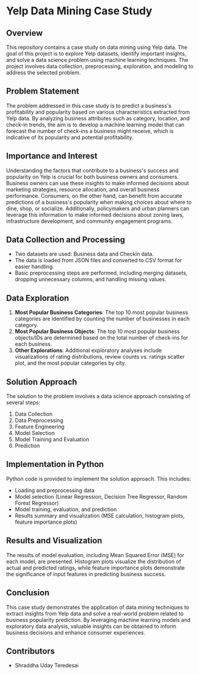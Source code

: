 # Yelp Data Mining Case Study

## Overview
This repository contains a case study on data mining using Yelp data. The goal of this project is to explore Yelp datasets, identify important insights, and solve a data science problem using machine learning techniques. The project involves data collection, preprocessing, exploration, and modeling to address the selected problem.

## Problem Statement
The problem addressed in this case study is to predict a business's profitability and popularity based on various characteristics extracted from Yelp data. By analyzing business attributes such as category, location, and check-in trends, the aim is to develop a machine learning model that can forecast the number of check-ins a business might receive, which is indicative of its popularity and potential profitability.

## Importance and Interest
Understanding the factors that contribute to a business's success and popularity on Yelp is crucial for both business owners and consumers. Business owners can use these insights to make informed decisions about marketing strategies, resource allocation, and overall business performance. Consumers, on the other hand, can benefit from accurate predictions of a business's popularity when making choices about where to dine, shop, or socialize. Additionally, policymakers and urban planners can leverage this information to make informed decisions about zoning laws, infrastructure development, and community engagement programs.

## Data Collection and Processing
- Two datasets are used: Business data and Checkin data.
- The data is loaded from JSON files and converted to CSV format for easier handling.
- Basic preprocessing steps are performed, including merging datasets, dropping unnecessary columns, and handling missing values.

## Data Exploration
1. **Most Popular Business Categories**: The top 10 most popular business categories are identified by counting the number of businesses in each category.
2. **Most Popular Business Objects**: The top 10 most popular business objects/IDs are determined based on the total number of check-ins for each business.
3. **Other Explorations**: Additional exploratory analyses include visualizations of rating distributions, review counts vs. ratings scatter plot, and the most popular categories by city.

## Solution Approach
The solution to the problem involves a data science approach consisting of several steps:
1. Data Collection
2. Data Preprocessing
3. Feature Engineering
4. Model Selection
5. Model Training and Evaluation
6. Prediction

## Implementation in Python
Python code is provided to implement the solution approach. This includes:
- Loading and preprocessing data
- Model selection (Linear Regression, Decision Tree Regressor, Random Forest Regressor)
- Model training, evaluation, and prediction
- Results summary and visualization (MSE calculation, histogram plots, feature importance plots)

## Results and Visualization
The results of model evaluation, including Mean Squared Error (MSE) for each model, are presented. Histogram plots visualize the distribution of actual and predicted ratings, while feature importance plots demonstrate the significance of input features in predicting business success.

## Conclusion
This case study demonstrates the application of data mining techniques to extract insights from Yelp data and solve a real-world problem related to business popularity prediction. By leveraging machine learning models and exploratory data analysis, valuable insights can be obtained to inform business decisions and enhance consumer experiences.

## Contributors
- Shraddha Uday Teredesai
